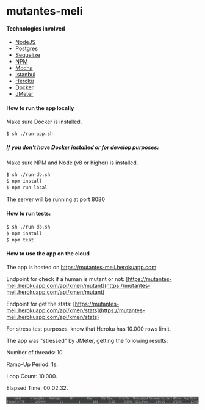 # mutantes-meli

#### Technologies involved
 - [NodeJS](https://nodejs.org/es/)
 - [Postgres](https://www.postgresql.org/)
 - [Sequelize](http://docs.sequelizejs.com/)
 - [NPM](https://www.npmjs.com/)
 - [Mocha](https://mochajs.org/)
 - [Istanbul](https://istanbul.js.org/)
 - [Heroku](https://www.heroku.com/)
 - [Docker](https://www.docker.com/)
 - [JMeter](https://jmeter.apache.org/)


#### How to run the app locally
Make sure Docker is installed.
```sh
$ sh ./run-app.sh
```

##### If you don't have Docker installed or for develop purposes:
Make sure NPM and Node (v8 or higher) is installed.
```sh
$ sh ./run-db.sh
$ npm install
$ npm run local
```

The server will be running at port 8080

#### How to run tests:
```sh
$ sh ./run-db.sh
$ npm install
$ npm test
```




#### How to use the app on the cloud

The app is hosted on https://mutantes-meli.herokuapp.com

Endpoint for check if a human is mutant or not:
[https://mutantes-meli.herokuapp.com/api/xmen/mutant](https://mutantes-meli.herokuapp.com/api/xmen/mutant)

Endpoint for get the stats:
[https://mutantes-meli.herokuapp.com/api/xmen/stats](https://mutantes-meli.herokuapp.com/api/xmen/stats)

For stress test purposes, know that Heroku has 10.000 rows limit.

The app was "stressed" by JMeter, getting the following results:

Number of threads: 10.

Ramp-Up Period: 1s.

Loop Count: 10.000.

Elapsed Time: 00:02:32.

![](https://github.com/matiasdg/mutantes-meli/blob/master/jmeter.png)